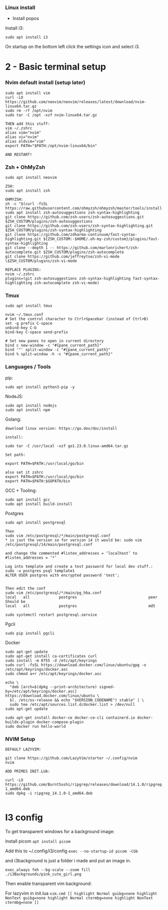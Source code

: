 ### Linux install

- Install popos

Install i3:

`sudo apt install i3`

On startup on the bottom left click the settings icon and select i3.

# 2 - Basic terminal setup

### Nvim default install (setup later)

```
sudo apt install vim
curl -LO https://github.com/neovim/neovim/releases/latest/download/nvim-linux64.tar.gz
sudo rm -rf /opt/nvim
sudo tar -C /opt -xzf nvim-linux64.tar.gz

THEN add this stuff:
vim ~/.zshrc
alias vim="nvim"
alias vi="nvim"
alias oldvim="vim"
export PATH="$PATH:/opt/nvim-linux64/bin"

AND RESTART!
```

### Zsh + OhMyZsh

`sudo apt install neovim`

```
ZSH:
sudo apt install zsh

OHMYZSH:
sh -c "$(curl -fsSL https://raw.githubusercontent.com/ohmyzsh/ohmyzsh/master/tools/install.sh)"
sudo apt install zsh-autosuggestions zsh-syntax-highlighting
git clone https://github.com/zsh-users/zsh-autosuggestions.git $ZSH_CUSTOM/plugins/zsh-autosuggestions
git clone https://github.com/zsh-users/zsh-syntax-highlighting.git $ZSH_CUSTOM/plugins/zsh-syntax-highlighting
git clone https://github.com/zdharma-continuum/fast-syntax-highlighting.git ${ZSH_CUSTOM:-$HOME/.oh-my-zsh/custom}/plugins/fast-syntax-highlighting
git clone --depth 1 -- https://github.com/marlonrichert/zsh-autocomplete.git $ZSH_CUSTOM/plugins/zsh-autocomplete
git clone https://github.com/jeffreytse/zsh-vi-mode \$ZSH_CUSTOM/plugins/zsh-vi-mode

REPLACE PLUGINS:
nvim ~/.zshrc
plugins=(git zsh-autosuggestions zsh-syntax-highlighting fast-syntax-highlighting zsh-autocomplete zsh-vi-mode)
```

### Tmux

```
sudo apt install tmux

nvim ~/.tmux.conf
# Set the control character to Ctrl+Spacebar (instead of Ctrl+B)
set -g prefix C-space
unbind-key C-b
bind-key C-space send-prefix

# Set new panes to open in current directory
bind c new-window -c "#{pane_current_path}"
bind '"' split-window -c "#{pane_current_path}"
bind % split-window -h -c "#{pane_current_path}"
```

### Languages / Tools

pip:

```
sudo apt install python3-pip -y
```

NodeJS:

```
sudo apt install nodejs
sudo apt install npm
```

Golang:

```
download linux version: https://go.dev/doc/install

install:

sudo tar -C /usr/local -xzf go1.23.0.linux-amd64.tar.gz

Set path:

export PATH=$PATH:/usr/local/go/bin

also set it zshrc
export PATH=$PATH:/usr/local/go/bin
export PATH=$PATH:$GOPATH/bin

```

GCC + Tooling:

```
sudo apt install gcc
sudo apt install build-install
```

Postgres

```
sudo apt install postgresql

Then 
sudo vim /etc/postgresql/*/main/postgresql.conf
* is just the version so for version 14 it would be: sudo vim /etc/postgresql/14/main/postgresql.conf

and change the commented #listen_addresses = ‘localhost’ to #listen_addresses = ‘*’ 

Log into template and create a test password for local dev stuff.:
sudo -u postgres psql template1
ALTER USER postgres with encrypted password 'test';


Then edit the conf 
sudo vim /etc/postgresql/*/main/pg_hba.conf
local   all             postgres                                peer
Should be
local   all             postgres                                md5

sudo systemctl restart postgresql.service

```

Pgcli

```
sudo pip install pgcli
```

Docker

```
sudo apt-get update
sudo apt-get install ca-certificates curl
sudo install -m 0755 -d /etc/apt/keyrings
sudo curl -fsSL https://download.docker.com/linux/ubuntu/gpg -o /etc/apt/keyrings/docker.asc
sudo chmod a+r /etc/apt/keyrings/docker.asc

echo \
  "deb [arch=$(dpkg --print-architecture) signed-by=/etc/apt/keyrings/docker.asc] https://download.docker.com/linux/ubuntu \
  $(. /etc/os-release && echo "$VERSION_CODENAME") stable" | \
  sudo tee /etc/apt/sources.list.d/docker.list > /dev/null
sudo apt-get update

sudo apt-get install docker-ce docker-ce-cli containerd.io docker-buildx-plugin docker-compose-plugin
sudo docker run hello-world
```

### NVIM Setup

```
DEFAULT LAZYVIM:

git clone https://github.com/LazyVim/starter ~/.config/nvim
nvim

ADD PRIMES INIT.LUA:

curl -LO https://github.com/BurntSushi/ripgrep/releases/download/14.1.0/ripgrep_14.1.0-1_amd64.deb
sudo dpkg -i ripgrep_14.1.0-1_amd64.deb


```

# I3 config

To get transparent windows for a background image:

Install picom
`apt install picom`

Add this to ~/.config/i3/config
`exec --no-startup-id picom -CGb`

and
i3background is just a folder i made and put an image in.

`exec_always feh --bg-scale --zoom fill ./i3Backgrounds/pink_cute_girl.png`

Then enable transparent vim background:

For lazyvim in init.lua
`vim.cmd [[
  highlight Normal guibg=none
  highlight NonText guibg=none
  highlight Normal ctermbg=none
  highlight NonText ctermbg=none
]]`
